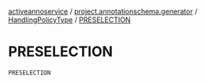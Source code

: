 [activeannoservice](../../index.md) / [project.annotationschema.generator](../index.md) / [HandlingPolicyType](index.md) / [PRESELECTION](./-p-r-e-s-e-l-e-c-t-i-o-n.md)

# PRESELECTION

`PRESELECTION`